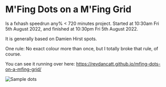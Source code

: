 # M'Fing Dots on a M'Fing Grid

Is a fxhash speedrun any% < 720 minutes project. Started at 10:30am Fri 5th August 2022, and finished at 10:30pm Fri 5th August 2022.

It is generally based on Damien Hirst spots.

One rule: No exact colour more than once, but I totally broke that rule, of course.

You can see it running over here: https://revdancatt.github.io/mfing-dots-on-a-mfing-grid/

![Sample dots](https://revdancatt.github.io/mfing-dots-on-a-mfing-grid/source-outputs/MFing_Dots_on_a_MFing_Grid_oo3Tu1wbfC5aSpTjk25S3uruVmSBEdJgdEYhhxWPLxx5D2JngBw.jpg?raw=true "Sample Dots")
